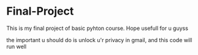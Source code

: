 # Final-Project
This is my final project of basic pyhton course. Hope usefull for u guyss

the important u should do is unlock u'r privacy in gmail, and this code will run well
